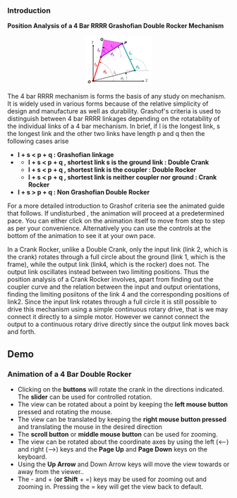 ### Introduction

**Position Analysis of a 4 Bar RRRR Grashofian Double Rocker Mechanism**

<div align="center">
<img src="images/RRRR_schematic.gif" width="30%">
</div>

The 4 bar RRRR mechanism is forms the basis of any study on mechanism. It is widely used in various forms because of the relative simplicity of design and manufacture as well as durability. Grashof's criteria is used to distinguish between 4 bar RRRR linkages depending on the rotatability of the individual links of a 4 bar mechanism. In brief, if l is the longest link, s the longest link and the other two links have length p and q then the following cases arise

- **l + s < p + q : Grashofian linkage**
- - **l + s < p + q , shortest link s is the ground link : Double Crank**
  - **l + s < p + q , shortest link is the coupler : Double Rocker**
  - **l + s < p + q , shortest link is neither coupler nor ground : Crank Rocker**
- **l + s > p + q : Non Grashofian Double Rocker**

For a more detailed introduction to Grashof criteria see the animated guide that follows. If undisturbed , the animation will proceed at a predetermined pace. You can either click on the animation itself to move from step to step as per your convenience. Alternatively you can use the controls at the bottom of the animation to see it at your own pace.

<p >
                                <object width="900" height="700" data="./content/Grashof_RRRR/index.html"></object>
                            </p> 

In a Crank Rocker, unlike a Double Crank, only the input link (link 2, which is the crank) rotates through a full circle about the ground (link 1, which is the frame), while the output link (link4, which is the rocker) does not. The output link oscillates instead between two limiting positions. Thus the position analysis of a Crank Rocker involves, apart from finding out the coupler curve and the relation between the input and output orientations, finding the limiting posiitons of the link 4 and the corresponding positions of link2. Since the input link rotates through a full circle it is still possible to drive this mechanism using a simple continuous rotary drive, that is we may connect it directly to a simple motor. However we cannot connect the output to a continuous rotary drive directly since the output link moves back and forth.

## Demo

<div>
                            <p style="text-align: center;">
                                <object width="900" height="700" data="./content/demo/demo/demo_RRRR.html"></object>
                            </p>
</div>

### Animation of a 4 Bar Double Rocker

- Clicking on the **buttons** will rotate the crank in the directions indicated. The **slider** can be used for controlled rotation.
- The view can be rotated about a point by keeping the **left mouse button** pressed and rotating the mouse.
- The view can be translated by keeping the **right mouse button pressed** and translating the mouse in the desired direction
- The **scroll button** or **middle mouse button** can be used for zooming.
- The view can be rotated about the coordinate axes by using the left (<--) and right (-->) keys and the **Page Up** and **Page Down** keys on the keyboard.
- Using the **Up Arrow** and Down Arrow keys will move the view towards or away from the viewer..
- The - and + (**or Shift** + =) keys may be used for zooming out and zooming in.
Pressing the = key will get the view back to default.